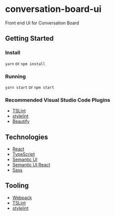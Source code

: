 # conversation-board-ui
Front end UI for Conversation Board

## Getting Started

### Install

`yarn` or `npm install`

### Running

`yarn start` or `npm start`

### Recommended Visual Studio Code Plugins

* [TSLint](https://marketplace.visualstudio.com/items?itemName=eg2.tslint)
* [stylelint](https://marketplace.visualstudio.com/items?itemName=shinnn.stylelint)
* [Beautify](https://marketplace.visualstudio.com/items?itemName=HookyQR.beautify)

## Technologies

* [React](https://reactjs.org/)
* [TypeScript](https://www.typescriptlang.org/)
* [Semantic UI](https://semantic-ui.com/)
* [Semantic UI React](https://react.semantic-ui.com/)
* [Sass](http://sass-lang.com/)

## Tooling

* [Webpack](https://webpack.js.org/)
* [TSLint](https://palantir.github.io/tslint/)
* [stylelint](https://stylelint.io/)
